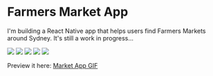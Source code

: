 Farmers Market App
======

I'm building a React Native app that helps users find Farmers Markets around Sydney. It's still a work in progress...

![](http://i.imgur.com/ACU4ZZS.png) ![](http://i.imgur.com/Ko94HaP.png) ![](http://i.imgur.com/5ba0ZlN.png) ![](http://i.imgur.com/80XkP6U.png) ![](http://i.imgur.com/GfNK3Ov.png)

Preview it here: [Market App GIF](http://i.imgur.com/oSGeIfc.gifv)

